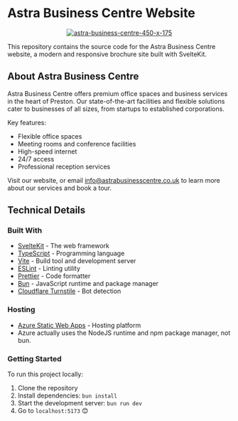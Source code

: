 # Astra Business Centre Website

<p align="center">
  <a href="https://www.astrabusinesscentre.co.uk">
    <img src="https://github.com/candwberry/astrabusinesscentre/assets/107353607/cd2b5526-6649-4d7e-8f55-044a658713d1" alt="astra-business-centre-450-x-175">
  </a>
</p>

This repository contains the source code for the Astra Business Centre website, a modern and responsive brochure site built with SvelteKit.

## About Astra Business Centre

Astra Business Centre offers premium office spaces and business services in the heart of Preston. Our state-of-the-art facilities and flexible solutions cater to businesses of all sizes, from startups to established corporations.

Key features:
- Flexible office spaces
- Meeting rooms and conference facilities
- High-speed internet
- 24/7 access
- Professional reception services

Visit our website, or email <a href="mailto:info@astrabusinesscentre.co.uk">info@astrabusinesscentre.co.uk</a> to learn more about our services and book a tour.

## Technical Details

### Built With
- [SvelteKit](https://kit.svelte.dev/) - The web framework
- [TypeScript](https://www.typescriptlang.org/) - Programming language
- [Vite](https://vitejs.dev/) - Build tool and development server
- [ESLint](https://eslint.org/) - Linting utility
- [Prettier](https://prettier.io/) - Code formatter
- [Bun](https://bun.sh/) - JavaScript runtime and package manager
- [Cloudflare Turnstile](https://www.cloudflare.com/products/turnstile/) - Bot detection

### Hosting
- [Azure Static Web Apps](https://azure.microsoft.com/en-us/services/app-service/static/) - Hosting platform
- Azure actually uses the NodeJS runtime and npm package manager, not bun.

### Getting Started

To run this project locally:

1. Clone the repository
2. Install dependencies:
```bun install```
3. Start the development server:
```bun run dev```
4. Go to ```localhost:5173``` 😊
